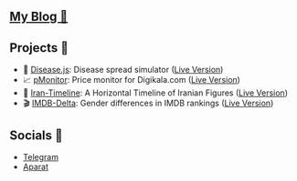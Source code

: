 ## [My Blog 🔮](https://blog.eledah.ir)

## Projects 🎨

- 🦠 [Disease.js](https://github.com/eledah/disEase/): Disease spread simulator ([Live Version](https://eledah.github.io/disEase/))
- 📈 [pMonitor](https://github.com/eledah/pmonitor/): Price monitor for Digikala.com ([Live Version](https://eledah.github.io/pmonitor/))
- 📜 [Iran-Timeline](https://github.com/eledah/iran-timeline/): A Horizontal Timeline of Iranian Figures ([Live Version](https://eledah.github.io/iran-timeline/))
- 🎬 [IMDB-Delta](https://github.com/eledah/imdb-delta): Gender differences in IMDB rankings ([Live Version](https://eledah.github.io/imdb-delta/))

## Socials 👋

- [Telegram](https://t.me/eledah)
- [Aparat](https://www.aparat.com/crystalline)
